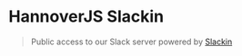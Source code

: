 # HannoverJS Slackin

> Public access to our Slack server powered by [Slackin](https://github.com/rauchg/slackin)
